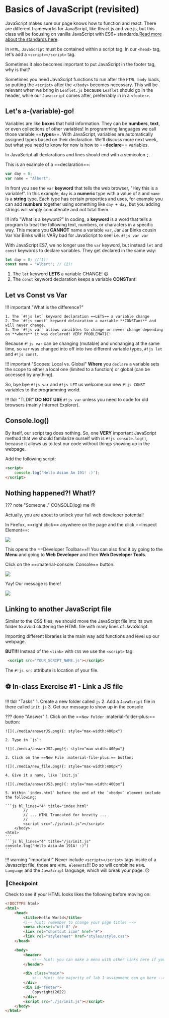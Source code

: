 # Basics of JavaScript (revisited)

JavaScript makes sure our page knows how to function and react. There are different frameworks for JavaScript, like React.js and vue.js, but this class will be focusing on vanilla JavaScript with ES6+ standards.[Read more about the standards here](https://www.tutorialspoint.com/es6/es6_quick_guide.htm).

In `HTML`, `JavaScript` must be contained within a script tag. In our `<head>` tag, let's add a `<script></script>` tag.

Sometimes it also becomes important to put JavaScript in the footer tag, why is that?

Sometimes you need JavaScript functions to run after the `HTML body` loads, so putting the `<script>` after the `</body>` becomes necessary. This will be relevant when we bring in `Leaflet.js` because `Leaflet` should go in the header, while our `Javascript` comes after, preferrably in in a `<footer>`.

## Let's a-(variable)-go!

Variables are like **boxes** that hold information. They can be **numbers**, **text**, or even collections of other variables! In programming languages we call those variable ==**types**==. With JavaScript, variables are automatically assigned types based on their declaration. We'll discuss more next week, but what you need to know for now is how to ==**declare**== variables.

In JavaScript all declarations and lines should end with a semicolon `;`.

This is an example of a ==declaration==:

``` js
var day = 8;
var name = "Albert";
```

In front you see the `var` **keyword** that tells the web browser, "Hey this is a variable!". In this example, `day` is a **numeric** type with a value of `8` and `name` is a **string** type. Each type has certain properties and uses, for example you can add **numbers** together using something like `day + day`, but you adding strings will simply concatenate and not total them.

!!! info "What is a keyword?"
    In coding, a **keyword** is a word that tells a program to treat the following text, numbers, or characters in a specific way. This means you **CANNOT** name a variable `var`, Jar Jar Binks cousin Var Var Binks will is VARy bad for JavaScript to see! i.e. `#!js var var`

With JavaScript ES7, we no longer use the `var` keyword, but instead `let` and `const` keywords to declare variables. They get declared in the same way:

```js
let day = 8; //(1)!
const name = "Albert"; // (2)!
```

1. The `let` keyword **LETS** a variable CHANGE! :smile:
2. The `const` keyword declaration keeps a variable **CONST**ant!

## Let vs Const vs Var

!!! important "What is the difference?"

    1. The `#!js let` keyword declaration ==LETS== a variable change
    2. The `#!js const` keyword delcaration a variable **CONSTant** and will never change.
    3. The `#!js var` allows varaibles to change or never change depending on **where** it was declared! VERY PROBLEMATIC!

Because `#!js var` can be changing (mutable) and unchanging at the same time, so `var` was changed into off into two different variable types, `#!js let` and `#!js const`.

!!! important "Scopes: Local vs. Global"
    **Where** you `declare` a variable sets the scope to either a local one (limited to a function) or global (can be accessed by anything).

So, bye bye `#!js var` and `#!js LET` us welcome our new `#!js CONST` variables to the programming world.

!!! tldr "TLDR"
    **DO NOT USE** `#!js var` unless you need to code for old browsers (mainly Internet Explorer).


## Console.log()

By itself, our script tag does nothing. So, one **VERY** important JavaScript method that we should familarize ourself with is `#!js console.log()`, because it allows us to test our code without things showing up in the webpage.

Add the following script:

```html
<script>
    console.log('Hello Asian Am 191! :)');
</script>
```

## Nothing happened?! What!?

??? note "Someone.."
    CONSOLE(log) me :cry:

Actually, you are about to unlock your full web developer potential!

In Firefox, ==right click== anywhere on the page and the click ==Inspect Element==:

![](./media/click_anywhere.png)

This opens the ==Developer Toolbar==!! You can also find it by going to the **Menu** and going to **Web Developer** and then **Web Developer Tools**.

Click on the ==:material-console: Console== button:

![](./media/console.png)

Yay! Our message is there!

![](./media/console_log_worked.png)

## Linking to another JavaScript file

Similar to the CSS files, we should move the JavaScript file into its own folder to avoid cluttering the HTML file with many lines of JavaScript. 

Importing different libraries is the main way add functions and level up our webpage.

**BUT!!!** Instead of the `<link>` with `CSS` we use the `<script>` tag:

```html
 <script src="YOUR_SCRIPT_NAME.js"></script> 
```

The `#!js src` attribute is location of your file.

## ⚽ In-class Exercise #1 - Link a JS file

!!! tldr "Tasks"
    1. Create a new folder called `js`
    2. Add a `JavaScript` file in there called `init.js`
    3. Get our message to show up in the console

??? done "Answer"
    1. Click on the ==`New Folder` :material-folder-plus:== button:

    ![](./media/answerJS.png){: style="max-width:400px"}

    2. Type in `js`:

    ![](./media/answerJS2.png){: style="max-width:400px"}

    3. Click on the ==New File :material-file-plus:== button:

    ![](./media/new_file.png){: style="max-width:400px"}

    4. Give it a name, like `init.js`

    ![](./media/answerJS3.png){: style="max-width:400px"}

    5. Within `index.html` before the end of the `<body>` element include the following:

    ```js hl_lines="4" title="index.html"
            //
            // ... HTML Truncated for brevity ...
            // 
            <script src="./js/init.js"></script>
        </body>
    <html>
    ```
    ```js hl_lines="4" title="/js/init.js"
    console.log("Hello Asia-Am 191A! :)")
    ```

!!! warning "Important!"
    Never include `<script></script>` tags inside of a Javascript file, those are `HTML elements`!!! Do so will combinine `HTML Language` and the `JavaScript` language, which will break your page. :cry:

### 🏁Checkpoint

Check to see if your HTML looks likes the following before moving on:

```html hl_lines="22" title="index.html"
<!DOCTYPE html>
<html>
    <head>
        <title>Hello World</title>
        <!-- hint: remember to change your page title! -->
        <meta charset="utf-8" />
        <link rel="shortcut icon" href="#">
        <link rel="stylesheet" href="styles/style.css">
    </head>

    <body>
        <header>
            <!-- hint: you can make a menu with other links here if you'd like -->
        </header>

        <div class="main">
            <!-- hint: the majority of lab 1 assignment can go here -->
        </div>
        <div id="footer">
            Copyright(2022)
        </div>
        <script src="./js/init.js"></script>
    </body>
</html>
```

